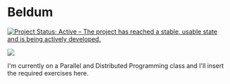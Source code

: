 # Beldum

<a href="http://www.repostatus.org/#active"><img src="http://www.repostatus.org/badges/latest/active.svg" alt="Project Status: Active – The project has reached a stable, usable state and is being actively developed." /></a>

<img src="https://www.serebii.net/pokearth/sprites/dp/374.png">

I'm currently on a Parallel and Distributed Programming class and I'll insert the required exercises here.
